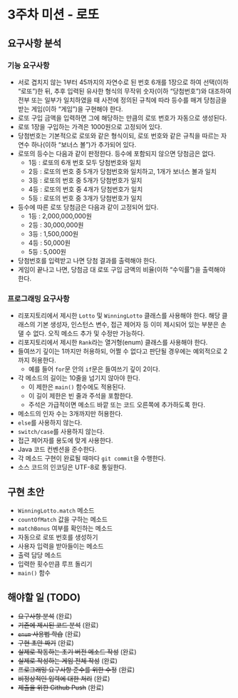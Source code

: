 # 3주차 미션 - 로또

## 요구사항 분석

### 기능 요구사항

* 서로 겹치지 않는 1부터 45까지의 자연수로 된 번호 6개를 1장으로 하여 선택(이하 “로또”)한 뒤, 추후 입력된 유사한 형식의 무작위 숫자(이하 “당첨번호”)와 대조하여 전부 또는 일부가 일치하였을 때 사전에 정의된 규칙에 따라 등수를 매겨 당첨금을 받는 게임(이하 “게임”)을 구현해야 한다.
* 로또 구입 금액을 입력하면 그에 해당하는 만큼의 로또 번호가 자동으로 생성된다.
* 로또 1장을 구입하는 가격은 1000원으로 고정되어 있다.
* 당첨번호는 기본적으로 로또와 같은 형식이되, 로또 번호와 같은 규칙을 따르는 자연수 하나(이하 “보너스 볼”)가 추가되어 있다.
* 로또의 등수는 다음과 같이 판정한다. 등수에 포함되지 않으면 당첨금은 없다.
  * 1등 : 로또의 6개 번호 모두 당첨번호와 일치
  * 2등 : 로또의 번호 중 5개가 당첨번호와 일치하고, 1개가 보너스 볼과 일치
  * 3등 : 로또의 번호 중 5개가 당첨번호가 일치
  * 4등 : 로또의 번호 중 4개가 당첨번호가 일치
  * 5등 : 로또의 번호 중 3개가 당첨번호가 일치
* 등수에 따른 로또 당첨금은 다음과 같이 고정되어 있다.
  * 1등 : 2,000,000,000원
  * 2등 : 30,000,000원
  * 3등 : 1,500,000원
  * 4등 : 50,000원
  * 5등 : 5,000원
* 당첨번호를 입력받고 나면 당첨 결과를 출력해야 한다.
* 게임이 끝나고 나면, 당첨금 대 로또 구입 금액의 비율(이하 “수익률”)을 출력해야 한다.

### 프로그래밍 요구사항

* 리포지토리에서 제시한 `Lotto` 및 `WinningLotto` 클래스를 사용해야 한다. 해당 클래스의 기본 생성자, 인스턴스 변수, 접근 제어자 등 이미 제시되어 있는 부분은 손댈 수 없다. 오직 메소드 추가 및 수정만 가능하다.
* 리포지토리에서 제시한 `Rank`라는 열거형(enum) 클래스를 사용해야 한다.
* 들여쓰기 깊이는 1까지만 허용하되, 어쩔 수 없다고 판단될 경우에는 예외적으로 2까지 허용한다.
  * 예를 들어 `for`문 안의 `if`문은 들여쓰기 깊이 2이다.
* 각 메소드의 길이는 10줄을 넘기지 않아야 한다.
  * 이 제한은 `main()` 함수에도 적용된다.
  * 이 길이 제한은 빈 줄과 주석을 포함한다.
  * 주석은 가급적이면 메소드 바깥 또는 코드 오른쪽에 추가하도록 한다.
* 메소드의 인자 수는 3개까지만 허용한다.
* `else`를 사용하지 않는다.
* `switch/case`를 사용하지 않는다.
* 접근 제어자를 용도에 맞게 사용한다.
* Java 코드 컨벤션을 준수한다.
* 각 메소드 구현이 완료될 때마다 `git commit`을 수행한다.
* 소스 코드의 인코딩은 UTF-8로 통일한다.

## 구현 초안

* `WinningLotto.match` 메소드
* `countOfMatch` 값을 구하는 메소드
* `matchBonus` 여부를 확인하는 메소드
* 자동으로 로또 번호를 생성하기
* 사용자 입력을 받아들이는 메소드
* 출력 담당 메소드
* 입력한 횟수만큼 루프 돌리기
* `main()` 함수

## 해야할 일 (TODO)

* ~~요구사항 분석~~ (완료)
* ~~기존에 제시된 코드 분석~~ (완료)
* ~~`enum` 사용법 학습~~ (완료)
* ~~구현 초안 짜기~~ (완료)
* ~~실제로 작동하는 초기 버전 메소드 작성~~ (완료)
* ~~실제로 작성하는 게임 전체 작성~~ (완료)
* ~~프로그래밍 요구사항 준수를 위한 수정~~ (완료)
* ~~비정상적인 입력에 대한 처리~~ (완료)
* ~~제출을 위한 Github Push~~ (완료)

